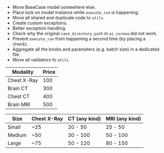 - Move BaseCase model somewhere else.
- Place lock on model instance while `execute_run` is happening.
- Move all shared and duplicate code to `utils`.
- Create custom exceptions.
- Better exception handling.
- Check why the original `case_directory_path` in `ai_corona` did not work.
- Prevent `execute_run` from happening a second time (by placing a check).
- Aggregate all the knobs and parameters (e.g. batch size) in a dedicated file.
- Move all validators to `utils`.

| Modality    | Price |
| ----------- | ----- |
| Chest X-Ray | 100   |
| Brain CT    | 300   |
| Chest CT    | 400   |
| Brain MRI   | 500   |

| Size   | Chest X-Ray | CT (any kind) | MRI (any kind) |
| ------ | ----------- | ------------- | -------------- |
| Small  | ~25         | 20 - 50       | 25 - 50        |
| Medium | ~50         | 30 - 100      | 50 - 100       |
| Large  | ~75         | 50 - 120      | 80 - 150       |
